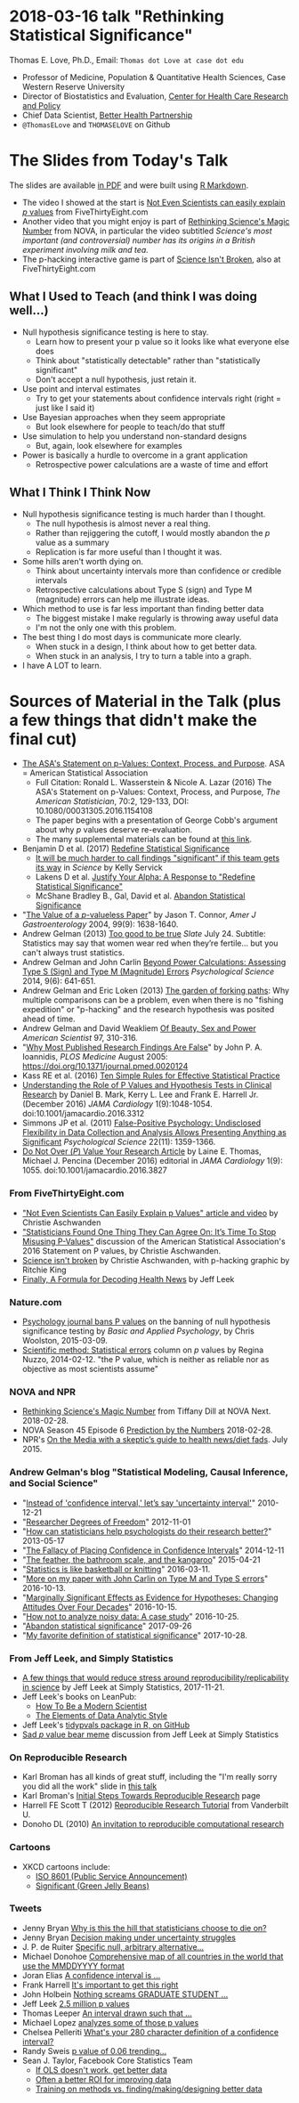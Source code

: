 # 2018-03-16 talk "Rethinking Statistical Significance"

Thomas E. Love, Ph.D., Email: `Thomas dot Love at case dot edu`

- Professor of Medicine, Population & Quantitative Health Sciences, Case Western Reserve University
- Director of Biostatistics and Evaluation, [Center for Health Care Research and Policy](http://chrp.org/)
- Chief Data Scientist, [Better Health Partnership](http://betterhealthpartnership.org/)
- `@ThomasELove` and `THOMASELOVE` on Github

# The Slides from Today's Talk

The slides are available [in PDF](https://github.com/THOMASELOVE/rethink/blob/master/Love_2018-03-16.pdf) and were built using [R Markdown](https://raw.githubusercontent.com/THOMASELOVE/rethink/master/Love_2018-03-16.Rmd).

- The video I showed at the start is [Not Even Scientists can easily explain *p* values](http://fivethirtyeight.com/features/not-even-scientists-can-easily-explain-p-values/) from FiveThirtyEight.com
- Another video that you might enjoy is part of [Rethinking Science's Magic Number](http://www.pbs.org/wgbh/nova/next/body/rethinking-sciences-magic-number/) from NOVA, in particular the video subtitled *Science's most important (and controversial) number has its origins in a British experiment involving milk and tea.*
- The p-hacking interactive game is part of [Science Isn't Broken](https://fivethirtyeight.com/features/science-isnt-broken/), also at FiveThirtyEight.com

## What I Used to Teach (and think I was doing well...)

- Null hypothesis significance testing is here to stay.
    - Learn how to present your p value so it looks like what everyone else does
    - Think about "statistically detectable" rather than "statistically significant"
    - Don't accept a null hypothesis, just retain it.
- Use point and interval estimates
    - Try to get your statements about confidence intervals right (right = just like I said it)
- Use Bayesian approaches when they seem appropriate
    - But look elsewhere for people to teach/do that stuff
- Use simulation to help you understand non-standard designs
    - But, again, look elsewhere for examples
- Power is basically a hurdle to overcome in a grant application
    - Retrospective power calculations are a waste of time and effort
    
## What I Think I Think Now

- Null hypothesis significance testing is much harder than I thought.
    - The null hypothesis is almost never a real thing.
    - Rather than rejiggering the cutoff, I would mostly abandon the *p* value as a summary
    - Replication is far more useful than I thought it was.
- Some hills aren't worth dying on.
    - Think about uncertainty intervals more than confidence or credible intervals
    - Retrospective calculations about Type S (sign) and Type M (magnitude) errors can help me illustrate ideas.
- Which method to use is far less important than finding better data
    - The biggest mistake I make regularly is throwing away useful data
    - I'm not the only one with this problem.
- The best thing I do most days is communicate more clearly.
    - When stuck in a design, I think about how to get better data.
    - When stuck in an analysis, I try to turn a table into a graph.
- I have A LOT to learn.

# Sources of Material in the Talk (plus a few things that didn't make the final cut)

- [The ASA's Statement on p-Values: Context, Process, and Purpose](https://amstat.tandfonline.com/doi/full/10.1080/00031305.2016.1154108?scroll=top&needAccess=true#.Wqqvlej4-Uk). ASA = American Statistical Association
    - Full Citation: Ronald L. Wasserstein & Nicole A. Lazar (2016) The ASA's Statement on p-Values: Context, Process, and Purpose, *The American Statistician*, 70:2, 129-133, DOI: 10.1080/00031305.2016.1154108
    - The paper begins with a presentation of George Cobb's argument about why *p* values deserve re-evaluation.
    - The many supplemental materials can be found at [this link](https://www.tandfonline.com/doi/suppl/10.1080/00031305.2016.1154108?scroll=top). 
- Benjamin D et al. (2017) [Redefine Statistical Significance](https://psyarxiv.com/mky9j/)
    - [It will be much harder to call findings "significant" if this team gets its way](http://www.sciencemag.org/news/2017/07/it-will-be-much-harder-call-new-findings-significant-if-team-gets-its-way) in *Science* by Kelly Servick
    - Lakens D et al. [Justify Your Alpha: A Response to "Redefine Statistical Significance"](https://psyarxiv.com/9s3y6)
    - McShane Bradley B., Gal, David et al. [Abandon Statistical Significance](http://www.stat.columbia.edu/~gelman/research/unpublished/abandon.pdf)
- "[The Value of a *p*-valueless Paper](https://www.nature.com/ajg/journal/v99/n9/pdf/ajg2004321a.pdf?origin=ppub&foxtrotcallback=true)" by Jason T. Connor, *Amer J Gastroenterology* 2004, 99(9): 1638-1640.
- Andrew Gelman (2013) [Too good to be true](http://www.slate.com/articles/health_and_science/science/2013/07/statistics_and_psychology_multiple_comparisons_give_spurious_results.html) *Slate* July 24. Subtitle: Statistics may say that women wear red when they’re fertile... but you can't always trust statistics.
- Andrew Gelman and John Carlin [Beyond Power Calculations: Assessing Type S (Sign) and Type M (Magnitude) Errors](http://www.stat.columbia.edu/~gelman/research/published/retropower_final.pdf) *Psychological Science* 2014, 9(6): 641-651.
- Andrew Gelman and Eric Loken (2013) [The garden of forking paths](http://www.stat.columbia.edu/~gelman/research/unpublished/p_hacking.pdf): Why multiple comparisons can be a problem, even when there is no "fishing expedition" or "p-hacking" and the research hypothesis was posited ahead of time.
- Andrew Gelman and David Weakliem [Of Beauty, Sex and Power](http://www.stat.columbia.edu/~gelman/research/published/power5r.pdf) *American Scientist* 97, 310-316.
- "[Why Most Published Research Findings Are False](http://journals.plos.org/plosmedicine/article?id=10.1371/journal.pmed.0020124)" by John P. A. Ioannidis, *PLOS Medicine* August 2005: https://doi.org/10.1371/journal.pmed.0020124
- Kass RE et al. (2016) [Ten Simple Rules for Effective Statistical Practice](http://journals.plos.org/ploscompbiol/article?id=10.1371/journal.pcbi.1004961)
- [Understanding the Role of P Values and Hypothesis Tests in Clinical Research](https://jamanetwork.com/journals/jamacardiology/fullarticle/2566171) by Daniel B. Mark, Kerry L. Lee and Frank E. Harrell Jr. (December 2016) *JAMA Cardiology* 1(9):1048-1054. doi:10.1001/jamacardio.2016.3312
- Simmons JP et al. (2011) [False-Positive Psychology: Undisclosed Flexibility in Data Collection and Analysis Allows Presenting Anything as Significant](http://journals.sagepub.com/doi/abs/10.1177/0956797611417632) *Psychological Science* 22(11): 1359-1366. 
- [Do Not Over (*P*) Value Your Research Article](https://jamanetwork.com/journals/jamacardiology/fullarticle/2566166) by Laine E. Thomas, Michael J. Pencina (December 2016) editorial in *JAMA Cardiology*  1(9): 1055. doi:10.1001/jamacardio.2016.3827

### From FiveThirtyEight.com

- ["Not Even Scientists Can Easily Explain p Values" article and video](http://fivethirtyeight.com/features/not-even-scientists-can-easily-explain-p-values/) by Christie Aschwanden
- ["Statisticians Found One Thing They Can Agree On: It’s Time To Stop Misusing P-Values"](http://fivethirtyeight.com/features/statisticians-found-one-thing-they-can-agree-on-its-time-to-stop-misusing-p-values/) discussion of the American Statistical Association's 2016 Statement on P values, by Christie Aschwanden.
- [Science isn't broken](https://fivethirtyeight.com/features/science-isnt-broken) by Christie Aschwanden, with p-hacking graphic by Ritchie King
- [Finally, A Formula for Decoding Health News](https://fivethirtyeight.com/features/a-formula-for-decoding-health-news/) by Jeff Leek

### Nature.com

- [Psychology journal bans P values](http://www.nature.com/news/psychology-journal-bans-p-values-1.17001) on the banning of null hypothesis significance testing by *Basic and Applied Psychology*, by Chris Woolston, 2015-03-09.
- [Scientific method: Statistical errors](https://www.nature.com/news/scientific-method-statistical-errors-1.14700) column on *p* values by Regina Nuzzo, 2014-02-12. "the P value, which is neither as reliable nor as objective as most scientists assume"

### NOVA and NPR

- [Rethinking Science's Magic Number](http://www.pbs.org/wgbh/nova/next/body/rethinking-sciences-magic-number/) from Tiffany Dill at NOVA Next. 2018-02-28.
- NOVA Season 45 Episode 6 [Prediction by the Numbers](http://www.pbs.org/video/prediction-by-the-numbers-hg2znc/) 2018-02-28.
- NPR's [On the Media with a skeptic’s guide to health news/diet fads](http://www.healthnewsreview.org/2015/07/nprs-on-the-media-with-a-skeptics-guide-to-health-newsdiet-fads/). July 2015.

### Andrew Gelman's blog "Statistical Modeling, Causal Inference, and Social Science"

- "[Instead of 'confidence interval,' let’s say 'uncertainty interval'](http://andrewgelman.com/2010/12/21/lets_say_uncert/)" 2010-12-21
- "[Researcher Degrees of Freedom](http://andrewgelman.com/2012/11/01/researcher-degrees-of-freedom/)" 2012-11-01
- "[How can statisticians help psychologists do their research better?](http://andrewgelman.com/2013/05/17/how-can-statisticians-help-psychologists-do-their-research-better/)" 2013-05-17
- "[The Fallacy of Placing Confidence in Confidence Intervals](http://andrewgelman.com/2014/12/11/fallacy-placing-confidence-confidence-intervals/)" 2014-12-11
- "[The feather, the bathroom scale, and the kangaroo](http://andrewgelman.com/2015/04/21/feather-bathroom-scale-kangaroo/)" 2015-04-21
- "[Statistics is like basketball or knitting](http://andrewgelman.com/2016/03/11/statistics-is-like-basketball-or-knitting/)" 2016-03-11.
- "[More on my paper with John Carlin on Type M and Type S errors](http://andrewgelman.com/2016/11/13/more-on-my-paper-with-john-carlin-on-type-m-and-type-s-errors/)" 2016-10-13.
- "[Marginally Significant Effects as Evidence for Hypotheses: Changing Attitudes Over Four Decades](http://andrewgelman.com/2016/10/15/marginally-significant-effects-as-evidence-for-hypotheses-changing-attitudes-over-four-decades/)" 2016-10-15.
- "[How not to analyze noisy data: A case study](http://andrewgelman.com/2016/10/25/how-not-to-analyze-noisy-data-a-case-study/)" 2016-10-25.
- "[Abandon statistical significance](http://andrewgelman.com/2017/09/26/abandon-statistical-significance/)" 2017-09-26
- "[My favorite definition of statistical significance](http://andrewgelman.com/2017/10/28/favorite-definition-statistical-significance/)" 2017-10-28.
 
### From Jeff Leek, and Simply Statistics

- [A few things that would reduce stress around reproducibility/replicability in science](https://simplystatistics.org/2017/11/21/rr-sress/) by Jeff Leek at Simply Statistics, 2017-11-21.
- Jeff Leek's books on LeanPub:
    - [How To Be a Modern Scientist](https://leanpub.com/modernscientist)
    - [The Elements of Data Analytic Style](https://leanpub.com/datastyle)
- Jeff Leek's [tidypvals package in R, on GitHub](https://github.com/jtleek/tidypvals)
- [Sad *p* value bear meme](https://simplystatistics.org/2013/08/26/statistics-meme-sad-p-value-bear/) discussion from Jeff Leek at Simply Statistics

### On Reproducible Research

- Karl Broman has all kinds of great stuff, including the "I'm really sorry you did all the work" slide in [this talk](https://www.biostat.wisc.edu/~kbroman/presentations/repro_research_UMass2016.pdf) 
- Karl Broman's [Initial Steps Towards Reproducible Research](http://kbroman.org/steps2rr/) page
- Harrell FE Scott T (2012) [Reproducible Research Tutorial](http://biostat.mc.vanderbilt.edu/wiki/pub/Main/ReproducibleResearchTutorial/HarrellScottTutorial-useR2012.pdf) from Vanderbilt U.
- Donoho DL (2010) [An invitation to reproducible computational research](https://academic.oup.com/biostatistics/article/11/3/385/257703)

### Cartoons

- XKCD cartoons include:
    - [ISO 8601 (Public Service Announcement)](https://xkcd.com/1179/)
    - [Significant (Green Jelly Beans)](https://xkcd.com/882/)

### Tweets

- Jenny Bryan [Why is this the hill that statisticians choose to die on?](https://twitter.com/JennyBryan/status/946433827076939776)
- Jenny Bryan [Decision making under uncertainty struggles](https://twitter.com/JennyBryan/status/94644114851556)
- J. P. de Ruiter [Specific null, arbitrary alternative...](https://twitter.com/JPdeRuiter/status/963481008417988609)
- Michael Donohoe [Comprehensive map of all countries in the world that use the MMDDYYYY format](https://twitter.com/donohoe/status/597876118688026624)
- Joran Elias [A confidence interval is ...](https://twitter.com/joranelias/status/973662113657843712)
- Frank Harrell [It's important to get this right](https://twitter.com/f2harrell/status/946437578391216129)
- John Holbein [Nothing screams GRADUATE STUDENT ...](https://twitter.com/JohnHolbein1/status/967815244574703616)
- Jeff Leek [2.5 million p values](https://twitter.com/jtleek/status/890180014733492225)
- Thomas Leeper [An interval drawn such that ...](https://twitter.com/thosjleeper/status/973664676897837057)
- Michael Lopez [analyzes some of those p values](https://twitter.com/StatsbyLopez/status/890230164042469376)
- Chelsea Pelleriti [What's your 280 character definition of a confidence interval?](https://twitter.com/ChelseaParlett/status/973657698536366080)
- Randy Sweis [p value of 0.06 trending...](https://twitter.com/RandySweisMD/status/951828002807132160)
- Sean J. Taylor, Facebook Core Statistics Team
    - [If OLS doesn't work, get better data](https://twitter.com/seanjtaylor/status/967940381831716864) 
    - [Often a better ROI for improving data](https://twitter.com/seanjtaylor/status/968145837976051712) 
    - [Training on methods vs. finding/making/designing better data](https://twitter.com/seanjtaylor/status/968147593845813250)
